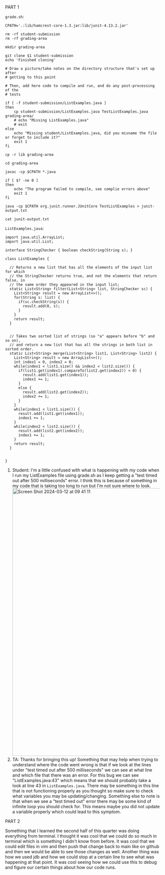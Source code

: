 PART 1 <br>

`grade.sh`:
```
CPATH='.:lib/hamcrest-core-1.3.jar:lib/junit-4.13.2.jar'

rm -rf student-submission
rm -rf grading-area

mkdir grading-area

git clone $1 student-submission
echo 'Finished cloning'

# Draw a picture/take notes on the directory structure that's set up after
# getting to this point

# Then, add here code to compile and run, and do any post-processing of the
# tests

if [ -f student-submission/ListExamples.java ]
then
    cp student-submission/ListExamples.java TestListExamples.java grading-area/
    # echo "Missing ListExamples.java"
    # exit
else 
    echo "Missing student/ListExamples.java, did you misname the file or forget to include it?"
    exit 1
fi

cp -r lib grading-area

cd grading-area

javac -cp $CPATH *.java 

if [ $? -ne 0 ]
then 
    echo "The program failed to compile, see complie errors above"
    exit 1
fi

java -cp $CPATH org.junit.runner.JUnitCore TestListExamples > junit-output.txt

cat junit-output.txt
```

`ListExamples.java`:
```
import java.util.ArrayList;
import java.util.List;

interface StringChecker { boolean checkString(String s); }

class ListExamples {

  // Returns a new list that has all the elements of the input list for which
  // the StringChecker returns true, and not the elements that return false, in
  // the same order they appeared in the input list;
  static List<String> filter(List<String> list, StringChecker sc) {
    List<String> result = new ArrayList<>();
    for(String s: list) {
      if(sc.checkString(s)) {
        result.add(0, s);
      }
    }
    return result;
  }


  // Takes two sorted list of strings (so "a" appears before "b" and so on),
  // and return a new list that has all the strings in both list in sorted order.
  static List<String> merge(List<String> list1, List<String> list2) {
    List<String> result = new ArrayList<>();
    int index1 = 0, index2 = 0;
    while(index1 < list1.size() && index2 < list2.size()) {
      if(list1.get(index1).compareTo(list2.get(index2)) < 0) {
        result.add(list1.get(index1));
        index1 += 1;
      }
      else {
        result.add(list2.get(index2));
        index2 += 1;
      }
    }
    while(index1 < list1.size()) {
      result.add(list1.get(index1));
      index1 += 1;
    }
    while(index2 < list2.size()) {
      result.add(list2.get(index2));
      index1 += 1;
    }
    return result;
  }


}
```

1. Student: I'm a little confused with what is happening with my code when I run my ListExamples file using grade.sh as I keep getting a "test timed out after 500 milliseconds" error. I think this is because of something in my code that is taking too long to run but I'm not sure where to look. <br>
<img width="871" alt="Screen Shot 2024-03-12 at 09 41 11" src="https://github.com/colinsutedja/cse15l-lab-reports/assets/156348859/b79c7ca0-16cd-4250-a6a7-e4621445585c"> <br>
2. TA: Thanks for bringing this up! Something that may help when trying to understand where the code went wrong is that if we look at the lines under "test timed out after 500 milliseconds" we can see at what line and which file that there was an error. For this bug we can see "ListExamples.java:43" which means that we should probably take a look at line 43 in `ListExamples.java`. There may be something in this line that is not functioning properly as you thought so make sure to check what variables you may be updating/changing. Something else to note is that when we see a "test timed out" error there may be some kind of infinite loop you should check for. This means maybe you did not update a variable properly which could lead to this symptom.


PART 2 <br>

Something that I learned the second half of this quarter was doing everything from terminal. I thought it was cool that we could do so much in terminal which is something I didn't know from before. It was cool that we could edit files in vim and then push that change back to main like on github and then we would be able to see those changes as well. Another thing was how we used jdb and how we could stop at a certain line to see what was happening at that point. It was cool seeing how we could use this to debug and figure our certain things about how our code runs.
